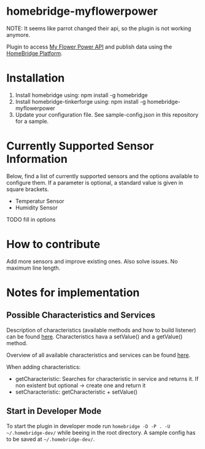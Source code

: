 # homebridge-myflowerpower

NOTE: It seems like parrot changed their api, so the plugin is not working anymore.

Plugin to access [My Flower Power API](http://developer.parrot.com/docs/FlowerPower/) and publish data using the [HomeBridge Platform](https://github.com/nfarina/homebridge).

# Installation

1. Install homebridge using: npm install -g homebridge
2. Install homebridge-tinkerforge using: npm install -g homebridge-myflowerpower
3. Update your configuration file. See sample-config.json in this repository for a sample.

# Currently Supported Sensor Information

Below, find a list of currently supported sensors and the options available to configure them. If a parameter is optional, a standard value is given in square brackets.

* Temperatur Sensor
* Humidity Sensor

TODO fill in options

# How to contribute

Add more sensors and improve existing ones. Also solve issues. No maximum line length.

# Notes for implementation

## Possible Characteristics and Services
Description of characteristics (available methods and how to build listener) can be found [here]( https://github.com/KhaosT/HAP-NodeJS/blob/master/lib/Characteristic.js). Characteristics hava a setValue() and a getValue() method.

Overview of all available characteristics and services can be found [here](https://github.com/KhaosT/HAP-NodeJS/blob/master/lib/gen/HomeKitTypes.js).

When adding characteristics:
* getCharacteristic: Searches for characteristic in service and returns it. If non existent but optional -> create one and return it
* setCharacteristic: getCharacteristic + setValue()

## Start in Developer Mode

To start the plugin in developer mode run `homebridge -D -P . -U ~/.homebridge-dev/` while beeing in the root directory. A sample config has to be saved at `~/.homebridge-dev/`.
